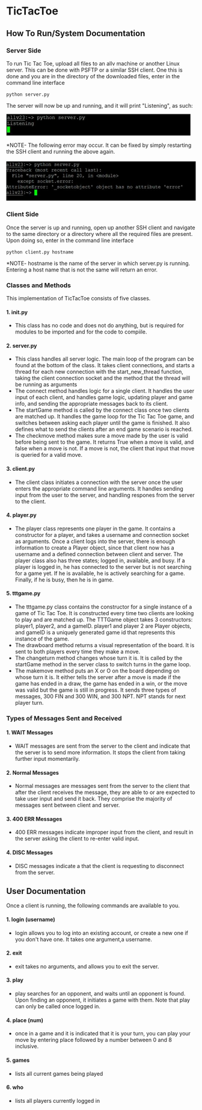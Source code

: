 # TicTacToe

## How To Run/System Documentation

### Server Side

To run Tic Tac Toe, upload all files to an allv machine or another Linux server. This can be done with PSFTP or a similar SSH client.
One this is done and you are in the directory of the downloaded files, enter in the command line interface
```
python server.py
```

The server will now be up and running, and it will print "Listening", as such:

![img2](https://github.com/Mavinkea/TicTacToe/blob/master/images/img2.JPG)

*NOTE- The following error may occur. It can be fixed by simply restarting the SSH client and running the above again.

![img1](https://github.com/Mavinkea/TicTacToe/blob/master/images/img1.JPG)

### Client Side

Once the server is up and running, open up another SSH client and navigate to the same directory or a directory where all the required
files are present. Upon doing so, enter in the command line interface
```
python client.py hostname
```
*NOTE- hostname is the name of the server in which server.py is running. Entering a host name that is not the same will return an
error.

### Classes and Methods

This implementation of TicTacToe consists of five classes. 

#### 1. __init__.py
  * This class has no code and does not do anything, but is required for modules to be imported and for the code to compiile.

#### 2. server.py
  * This class handles all server logic. The main loop of the program can be found at the bottom of the class. It takes client connections, and starts a thread for each new connection with the start_new_thread function, taking the client connection socket and the method that the thread will be running as arguments
  * The connect method handles logic for a single client. It handles the user input of each client, and handles game logic, updating player and game info, and sending the appropriate messages back to its client.
  * The startGame method is called by the connect class once two clients are matched up. It handles the game loop for the Tic Tac Toe game, and switches between asking each player until the game is finished. It also defines what to send the clients after an end game scenario is reached.
  * The checkmove method makes sure a move made by the user is valid before being sent to the game. It returns True when a move is valid, and false when a move is not. If a move is not, the client that input that move is queried for a valid move.

#### 3. client.py
  * The client class initiates a connection with the server once the user enters the appropriate command line arguments. It handles sending input from the user to the server, and handling respones from the server to the client. 

#### 4. player.py
  * The player class represents one player in the game. It contains a constructor for a player, and takes a username and connection socket as arguments. Once a client logs into the server, there is enough information to create a Player object, since that client now has a username and a defined connection between client and server. The player class also has three states; logged in, available, and busy. If a player is logged in, he has connected to the server but is not searching for a game yet. If he is available, he is actively searching for a game. Finally, if he is busy, then he is in game.

#### 5. tttgame.py
  * The tttgame.py class contains the constructor for a single instance of a game of Tic Tac Toe. It is constructed every time two clients are looking to play and are matched up. The TTTGame object takes 3 constructors: player1, player2, and a gameID. player1 and player 2 are Player objects, and gameID is a uniquely generated game id that represents this instance of the game. 
  * The drawboard method returns a visual representation of the board. It is sent to both players every time they make a move.
  * The changeturn method changes whose turn it is. It is called by the startGame method in the server class to switch turns in the game loop.
  * The makemove method puts an X or O on the board depending on whose turn it is. It either tells the server after a move is made if the game has ended in a draw, the game has ended in a win, or the move was valid but the game is still in progress. It sends three types of messages, 300 FIN and 300 WIN, and 300 NPT. NPT stands for next player turn.
  
### Types of Messages Sent and Received

#### 1. WAIT Messages
  * WAIT messages are sent from the server to the client and indicate that the server is to send more information. It stops the client
  from taking further input momentarily.

#### 2. Normal Messages
  * Normal messages are messages sent from the server to the client that after the client receives the message, they are able to or are expected to take user input and send it back. They comprise the majority of messages sent between client and server.
  
#### 3. 400 ERR Messages
  * 400 ERR messages indicate improper input from the client, and result in the server asking the client to re-enter valid input.

#### 4. DISC Messages
  * DISC messages indicate a that the client is requesting to disconnect from the server.
  
## User Documentation

Once a client is running, the following commands are available to you.

#### 1. login (username)
  * login allows you to log into an existing account, or create a new one if you don't have one. It takes one argument,a username.

#### 2. exit 
  * exit takes no arguments, and allows you to exit the server.

#### 3. play
  * play searches for an opponent, and waits until an opponent is found. Upon finding an opponent, it initiates a game with them.
  Note that play can only be called once logged in.

#### 4. place (num)
  * once in a game and it is indicated that it is your turn, you can play your move by entering place followed by a number
  between 0 and 8 inclusive. 

#### 5. games
  * lists all current games being played

#### 6. who
  * lists all players currently logged in


